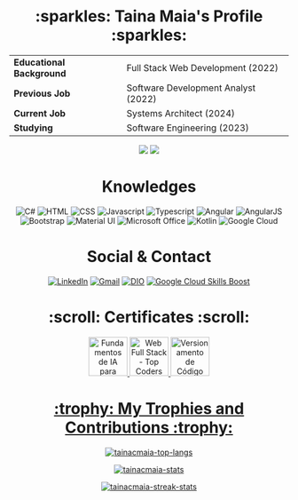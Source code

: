 <h1 align="center"> :sparkles: Taina Maia's Profile :sparkles: </h1>
<table align="center">
  <tbody align="left">
	<tr align="left">
      		<td><b>Educational Background</b></td>
     	 	<td>Full Stack Web Development (2022)</td>
    	</tr>
	<tr align="left">
      		<td><b>Previous Job</b></td>
     	 	<td>Software Development Analyst (2022)</td>
    	</tr>
	  	<tr align="left">
      		<td><b>Current Job</b></td>
     	 	<td>Systems Architect (2024)</td>
    	</tr>
	<tr align="left">
      		<td><b>Studying</b></td>
     	 	<td>Software Engineering (2023)</td>
    	</tr>
  </tbody>
</table>
<p align="center">
	<img src="https://img.shields.io/badge/City-São José dos Campos (SP)-106AC4" /> 
	<img src="https://img.shields.io/badge/Country-Brazil-239120" />
</p>
<h1 align="center">Knowledges</h1>
<div align="center">
	<img src="https://img.shields.io/badge/C%23-239120?style=for-the-badge&logo=c-sharp&logoColor=white" alt="C#">
	<img src="https://img.shields.io/badge/HTML-E34F26?style=for-the-badge&logo=html5&logoColor=white" alt="HTML">
	<img src="https://img.shields.io/badge/CSS-1572B6?style=for-the-badge&logo=css3&logoColor=white" alt="CSS">
	<img src="https://img.shields.io/badge/JAVASCRIPT-e3e027?style=for-the-badge&logo=javascript&logoColor=white" alt="Javascript">
	<img src="https://img.shields.io/badge/TYPESCRIPT-1572B6?style=for-the-badge&logo=typescript&logoColor=white" alt="Typescript">
	<img src="https://img.shields.io/badge/Angular-DD0031?style=for-the-badge&logo=angular&logoColor=white" alt="Angular">
	<img src="https://img.shields.io/badge/AngularJS-E23237?style=for-the-badge&logo=angular&logoColor=white" alt="AngularJS">
	<img src="https://img.shields.io/badge/Bootstrap-563D7C?style=for-the-badge&logo=bootstrap&logoColor=white" alt="Bootstrap">
	<img src="https://img.shields.io/badge/Material--UI-0081CB?style=for-the-badge&logo=material-ui&logoColor=white" alt="Material UI">
	<img src="https://img.shields.io/badge/Microsoft_Office-D83B01?style=for-the-badge&logo=microsoft-office&logoColor=white" alt="Microsoft Office">
	<img src="https://img.shields.io/badge/Kotlin-563D7C?style=for-the-badge&logo=kotlin&logoColor=white" alt="Kotlin">
	<img src="https://img.shields.io/badge/Google_Cloud-4285F4?style=for-the-badge&logo=google-cloud&logoColor=white" alt="Google Cloud">
</div>

<h1 align="center"> Social & Contact </h1>
<p align="center">
	<a href="https://www.linkedin.com/in/taina-maia-9aaa1a10a/"><img src="https://img.shields.io/badge/LinkedIn-106AC4?style=for-the-badge&logo=linkedin&logoColor=white" alt="LinkedIn"/></a>
	<a href="mailto:tainacostamaia@gmail.com"><img src="https://img.shields.io/badge/Gmail-D14836?style=for-the-badge&logo=gmail&logoColor=white" alt="Gmail"/></a>
	<a href="https://www.dio.me/users/taina_cmaia"><img src="https://img.shields.io/badge/DIO-0077B5?style=for-the-badge&logo=gitbook&logoColor=white" alt="DIO"/></a>
	<a href="https://www.cloudskillsboost.google/public_profiles/ecf914ab-35de-45a1-ab0d-b0c22262a92e"><img src="https://img.shields.io/badge/Google_Cloud-4285F4?style=for-the-badge&logo=google-cloud&logoColor=white" alt="Google Cloud Skills Boost"/></a>
</p>
<h1 align="center"> :scroll: Certificates :scroll: </h1>
<div align="center">
	<a href="https://www.dio.me/certificate/FGNY8BJK"><img src="https://hermes.dio.me/tracks/84b2d685-23f9-4729-9e3c-28cb84a39b38.png" height="70" alt="Fundamentos de IA para Devs">
	<a href="https://drive.google.com/file/d/1Ecw8VBrHA9V3HakSKTt-Xk6NSyA0YZeT/view?usp=sharing"><img src="https://drive.google.com/uc?export=view&id=1g1mU_XBRT2sgofAeVdWb0_UpDk8G-iVD" height="70" alt="Web Full Stack - Top Coders">
	<a href="https://www.dio.me/certificate/UUIQRAJQ"><img src="https://hermes.dio.me/courses/badge/406684a4-396d-4160-94b9-ead934e18564.png" height="70" alt="Versionamento de Código com Git e GitHub">
</div>

<h1 align="center"> :trophy: My Trophies and Contributions :trophy:</h1>
<p align="center"><img align="center" src="https://github-readme-stats.vercel.app/api/top-langs?username=tainacmaia&layout=compact&langs_count=7&theme=slateorange&title_color=7533cc&icon_color=7533cc&bg_color=02101F&border_color=323232" alt="tainacmaia-top-langs" /></p>
<p align="center"><img align="center" src="https://github-readme-stats.vercel.app/api?username=tainacmaia&show_icons=true&count_private=true&theme=slateorange&title_color=7533cc&icon_color=7533cc&bg_color=02101F&border_color=323232" alt="tainacmaia-stats" /></p>
<p align="center"><img align="center" src="https://github-readme-streak-stats.herokuapp.com?user=tainacmaia&theme=dark&background=02101F&border=323232&stroke=106AC4&ring=106AC4&fire=7533cc&currStreakLabel=7533cc" alt="tainacmaia-streak-stats" /></p>

<!--
Views do Perfil:
<p align="left"> <img src="https://komarev.com/ghpvc/?username=tainacmaia&label=Profile%20views&color=0e75b6&style=flat" alt="100rabhcsmc" /> </p>

**tainacmaia/tainacmaia** is a ✨ _special_ ✨ repository because its `README.md` (this file) appears on your GitHub profile.

Here are some ideas to get you started:

- 🔭 I’m currently working on ...
- 🌱 I’m currently learning ...
- 👯 I’m looking to collaborate on ...
- 🤔 I’m looking for help with ...
- 💬 Ask me about ...
- 📫 How to reach me: ...
- 😄 Pronouns: ...
- ⚡ Fun fact: ...
-->
